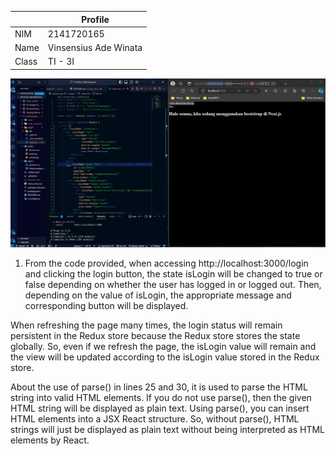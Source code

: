 |  | Profile |
|--|--|
| NIM |  2141720165|
| Name | Vinsensius Ade Winata|
| Class | TI - 3I |

![Screenshot](screenshot/01.png)
1. From the code provided, when accessing http://localhost:3000/login and clicking the login button, the state isLogin will be changed to true or false depending on whether the user has logged in or logged out. Then, depending on the value of isLogin, the appropriate message and corresponding button will be displayed.

When refreshing the page many times, the login status will remain persistent in the Redux store because the Redux store stores the state globally. So, even if we refresh the page, the isLogin value will remain and the view will be updated according to the isLogin value stored in the Redux store.

About the use of parse() in lines 25 and 30, it is used to parse the HTML string into valid HTML elements. If you do not use parse(), then the given HTML string will be displayed as plain text. Using parse(), you can insert HTML elements into a JSX React structure. So, without parse(), HTML strings will just be displayed as plain text without being interpreted as HTML elements by React.